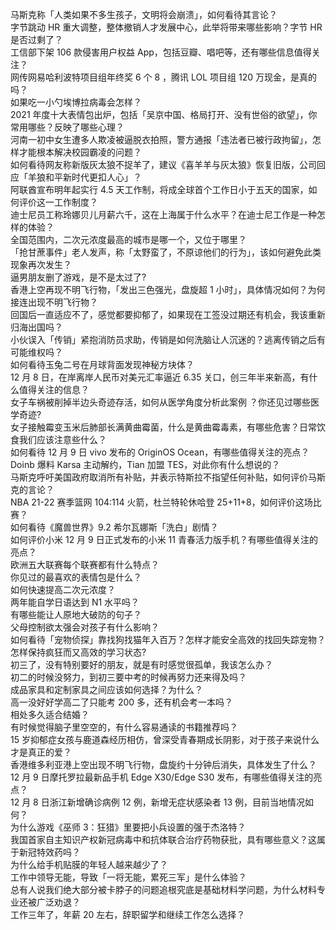 马斯克称「人类如果不多生孩子，文明将会崩溃」，如何看待其言论？  
字节跳动 HR 重大调整，整体撤销人才发展中心，此举将带来哪些影响？字节 HR 是否过剩了？  
工信部下架 106 款侵害用户权益 App，包括豆瓣、唱吧等，还有哪些信息值得关注？  
网传网易哈利波特项目组年终奖 6 个 8 ，腾讯 LOL 项目组 120 万现金，是真的吗？  
如果吃一小勺埃博拉病毒会怎样？  
2021 年度十大表情包出炉，包括「吴京中国、格局打开、没有世俗的欲望」，你常用哪些？反映了哪些心理？  
河南一初中女生遭多人欺凌被逼脱衣拍照，警方通报「违法者已被行政拘留」，怎样才能根本解决校园霸凌的问题？  
如何看待网友称新版灰太狼不捉羊了，建议《喜羊羊与灰太狼》恢复旧版，公司回应「羊狼和平新时代更扣人心」？  
阿联酋宣布明年起实行 4.5 天工作制，将成全球首个工作日小于五天的国家，如何评价这一工作制度？  
迪士尼员工称玲娜贝儿月薪六千，这在上海属于什么水平？在迪士尼工作是一种怎样的体验？  
全国范围内，二次元浓度最高的城市是哪一个，又位于哪里？  
「抢甘蔗事件」老人发声，称「太野蛮了，不原谅他们的行为」，该如何避免此类现象再次发生？  
逼男朋友删了游戏，是不是太过了?  
香港上空再现不明飞行物，「发出三色强光，盘旋超 1 小时」，具体情况如何？为何接连出现不明飞行物？  
回国后一直适应不了，感觉都要抑郁了，如果现在工签没过期还有机会，我该重新归海出国吗？  
小伙误入「传销」紧抱消防员求助，传销是如何洗脑让人沉迷的？逃离传销之后有可能维权吗？  
如何看待玉兔二号在月球背面发现神秘方块体？  
12 月 8 日，在岸离岸人民币对美元汇率逼近 6.35 关口，创三年半来新高，有什么值得关注的信息？  
女子车祸被削掉半边头奇迹存活，如何从医学角度分析此案例 ？你还见过哪些医学奇迹?  
女子接触霉变玉米后肺部长满黄曲霉菌，什么是黄曲霉毒素，有哪些危害？日常饮食我们应该注意些什么？  
如何看待 12 月 9 日 vivo 发布的 OriginOS Ocean，有哪些值得关注的亮点？  
Doinb 爆料 Karsa 主动解约，Tian 加盟 TES，对此你有什么想说的？  
马斯克呼吁美国政府取消所有补贴，并表示特斯拉不指望任何补贴，如何评价马斯克的言论？  
NBA 21-22 赛季篮网 104:114 火箭，杜兰特轮休哈登 25+11+8，如何评价这场比赛？  
如何看待《魔兽世界》9.2 希尔瓦娜斯「洗白」剧情？  
如何评价小米 12 月 9 日正式发布的小米 11 青春活力版手机？有哪些值得关注的亮点？  
欧洲五大联赛每个联赛都有什么特点？  
你见过的最喜欢的表情包是什么？  
如何快速提高二次元浓度？  
两年能自学日语达到 N1 水平吗？  
有哪些能让人原地大破防的句子？  
父母控制欲太强会对孩子有什么影响？  
如何看待「宠物侦探」靠找狗找猫年入百万？怎样才能安全高效的找回失踪宠物？  
怎样保持疯狂而又高效的学习状态?  
初三了，没有特别要好的朋友，就是有时感觉很孤单，我该怎么办？  
初二的时候没努力，到初三要中考的时候再努力还来得及吗？  
成品家具和定制家具之间应该如何选择？为什么？  
高一没好好学高二了只能考 200 多，还有机会考一本吗？  
相处多久适合结婚？  
有时候觉得脑子里空空的，有什么容易通读的书籍推荐吗？  
15 岁抑郁症女孩与鹿道森经历相仿，曾深受青春期成长阴影，对于孩子来说什么才是真正的爱？  
香港维多利亚港上空出现不明飞行物，盘旋约十分钟后消失，具体发生了什么？  
12 月 9 日摩托罗拉最新品手机 Edge X30/Edge S30 发布，有哪些值得关注的亮点？  
12 月 8 日浙江新增确诊病例 12 例，新增无症状感染者 13 例，目前当地情况如何？  
为什么游戏《巫师 3：狂猎》里要把小兵设置的强于杰洛特？  
我国首家自主知识产权新冠病毒中和抗体联合治疗药物获批，具有哪些意义？这属于新冠特效药吗？  
为什么给手机贴膜的年轻人越来越少了？  
工作中领导无能，导致「一将无能，累死三军」是什么体验？  
总有人说我们绝大部分被卡脖子的问题追根究底是基础材料学问题，为什么材料专业还被广泛劝退？  
工作三年了，年薪 20 左右，辞职留学和继续工作怎么选择？  

